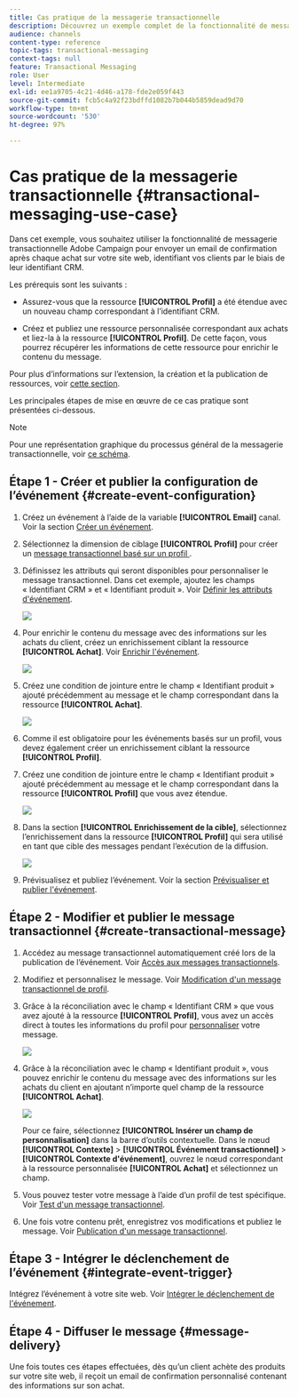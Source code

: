 ```yaml
---
title: Cas pratique de la messagerie transactionnelle
description: Découvrez un exemple complet de la fonctionnalité de messagerie transactionnelle d’Adobe Campaign.
audience: channels
content-type: reference
topic-tags: transactional-messaging
context-tags: null
feature: Transactional Messaging
role: User
level: Intermediate
exl-id: ee1a9705-4c21-4d46-a178-fde2e059f443
source-git-commit: fcb5c4a92f23bdffd1082b7b044b5859dead9d70
workflow-type: tm+mt
source-wordcount: '530'
ht-degree: 97%

---
```


# Cas pratique de la messagerie transactionnelle {#transactional-messaging-use-case}

Dans cet exemple, vous souhaitez utiliser la fonctionnalité de messagerie transactionnelle Adobe Campaign pour envoyer un email de confirmation après chaque achat sur votre site web, identifiant vos clients par le biais de leur identifiant CRM.

Les prérequis sont les suivants :

* Assurez-vous que la ressource **[!UICONTROL Profil]** a été étendue avec un nouveau champ correspondant à l’identifiant CRM.

* Créez et publiez une ressource personnalisée correspondant aux achats et liez-la à la ressource **[!UICONTROL Profil]**. De cette façon, vous pourrez récupérer les informations de cette ressource pour enrichir le contenu du message.

Pour plus d’informations sur l’extension, la création et la publication de ressources, voir [cette section](../../developing/using/key-steps-to-add-a-resource.md).

Les principales étapes de mise en œuvre de ce cas pratique sont présentées ci-dessous.

>[!NOTE]
>
>Pour une représentation graphique du processus général de la messagerie transactionnelle, voir [ce schéma](../../channels/using/getting-started-with-transactional-msg.md#key-steps).

## Étape 1 - Créer et publier la configuration de l’événement {#create-event-configuration}

1. Créez un événement à l’aide de la variable **[!UICONTROL Email]** canal. Voir la section [Créer un événement](../../channels/using/configuring-transactional-event.md#creating-an-event).

1. Sélectionnez la dimension de ciblage **[!UICONTROL Profil]** pour créer un [ message transactionnel basé sur un profil ](../../channels/using/configuring-transactional-event.md#profile-based-transactional-messages).

1. Définissez les attributs qui seront disponibles pour personnaliser le message transactionnel. Dans cet exemple, ajoutez les champs « Identifiant CRM » et « Identifiant produit ». Voir [Définir les attributs d&#39;événement](../../channels/using/configuring-transactional-event.md#defining-the-event-attributes).

   ![](assets/message-center_usecase1.png)

1. Pour enrichir le contenu du message avec des informations sur les achats du client, créez un enrichissement ciblant la ressource **[!UICONTROL Achat]**. Voir [Enrichir l&#39;événement](../../channels/using/configuring-transactional-event.md#enriching-the-transactional-message-content).

   ![](assets/message-center_usecase2.png)

1. Créez une condition de jointure entre le champ « Identifiant produit » ajouté précédemment au message et le champ correspondant dans la ressource **[!UICONTROL Achat]**.

   ![](assets/message-center_usecase3.png)

1. Comme il est obligatoire pour les événements basés sur un profil, vous devez également créer un enrichissement ciblant la ressource **[!UICONTROL Profil]**.

1. Créez une condition de jointure entre le champ « Identifiant produit » ajouté précédemment au message et le champ correspondant dans la ressource **[!UICONTROL Profil]** que vous avez étendue. <!--What's the purpose to have created a CRM ID for this event and to have the CRM ID as a join condition? could it be any other field provided you created it in the event?-->

   ![](assets/message-center_usecase4.png)

1. Dans la section **[!UICONTROL Enrichissement de la cible]**, sélectionnez l’enrichissement dans la ressource **[!UICONTROL Profil]** qui sera utilisé en tant que cible des messages pendant l’exécution de la diffusion.

   ![](assets/message-center_usecase5.png)

1. Prévisualisez et publiez l’événement. Voir la section [Prévisualiser et publier l&#39;événement](../../channels/using/publishing-transactional-event.md#previewing-and-publishing-the-event).

## Étape 2 - Modifier et publier le message transactionnel {#create-transactional-message}

1. Accédez au message transactionnel automatiquement créé lors de la publication de l’événement. Voir [Accès aux messages transactionnels](../../channels/using/editing-transactional-message.md#accessing-transactional-messages).

1. Modifiez et personnalisez le message. Voir [Modification d&#39;un message transactionnel de profil](../../channels/using/editing-transactional-message.md#editing-profile-transactional-message).

1. Grâce à la réconciliation avec le champ « Identifiant CRM » que vous avez ajouté à la ressource **[!UICONTROL Profil]**, vous avez un accès direct à toutes les informations du profil pour [personnaliser](../../designing/using/personalization.md#inserting-a-personalization-field) votre message.

   ![](assets/message-center_usecase6.png)

1. Grâce à la réconciliation avec le champ « Identifiant produit », vous pouvez enrichir le contenu du message avec des informations sur les achats du client en ajoutant n’importe quel champ de la ressource **[!UICONTROL Achat]**.

   ![](assets/message-center_usecase7.png)

   Pour ce faire, sélectionnez **[!UICONTROL Insérer un champ de personnalisation]** dans la barre d’outils contextuelle. Dans le nœud **[!UICONTROL Contexte]** > **[!UICONTROL Événement transactionnel]** > **[!UICONTROL Contexte d&#39;événement]**, ouvrez le nœud correspondant à la ressource personnalisée **[!UICONTROL Achat]** et sélectionnez un champ.

1. Vous pouvez tester votre message à l’aide d’un profil de test spécifique. Voir [Test d&#39;un message transactionnel](../../channels/using/testing-transactional-message.md#testing-a-transactional-message).

1. Une fois votre contenu prêt, enregistrez vos modifications et publiez le message. Voir [Publication d&#39;un message transactionnel](../../channels/using/publishing-transactional-message.md#publishing-a-transactional-message).

## Étape 3 - Intégrer le déclenchement de l’événement {#integrate-event-trigger}

Intégrez l’événement à votre site web. Voir [Intégrer le déclenchement de l&#39;événement](../../channels/using/getting-started-with-transactional-msg.md#integrate-event-trigger).

## Étape 4 - Diffuser le message {#message-delivery}

Une fois toutes ces étapes effectuées, dès qu’un client achète des produits sur votre site web, il reçoit un email de confirmation personnalisé contenant des informations sur son achat.
